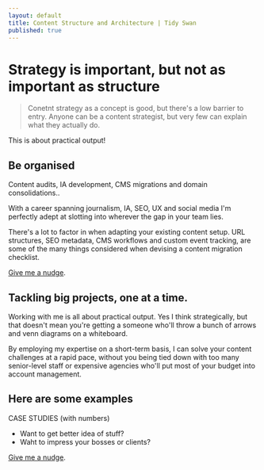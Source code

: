 ```yaml
---
layout: default
title: Content Structure and Architecture | Tidy Swan
published: true
---
```

# Strategy is important, but not as important as structure

> Conetnt strategy as a concept is good, but there's a low barrier to entry. Anyone can be a content strategist, but very few can explain what they actually do.

This is about practical output!

## Be organised

Content audits, IA development, CMS migrations and domain consolidations..

With a career spanning journalism, IA, SEO, UX and social media I'm perfectly adept at slotting into wherever the gap in your team lies.

There's a lot to factor in when adapting your existing content setup. URL structures, SEO metadata, CMS workflows and custom event tracking, are some of the many things considered when devising a content migration checklist.

[Give me a nudge](/contact).

## Tackling big projects, one at a time.

Working with me is all about practical output. Yes I think strategically, but that doesn't mean you're getting a someone who'll throw a bunch of arrows and venn diagrams on a whiteboard.

By employing my expertise on a short-term basis, I can solve your content challenges at a rapid pace, without you being tied down with too many senior-level staff or expensive agencies who'll put most of your budget into account management.

## Here are some examples

CASE STUDIES (with numbers)

- Want to get better idea of stuff?
- Waht to impress your bosses or clients?

[Give me a nudge](/contact).
